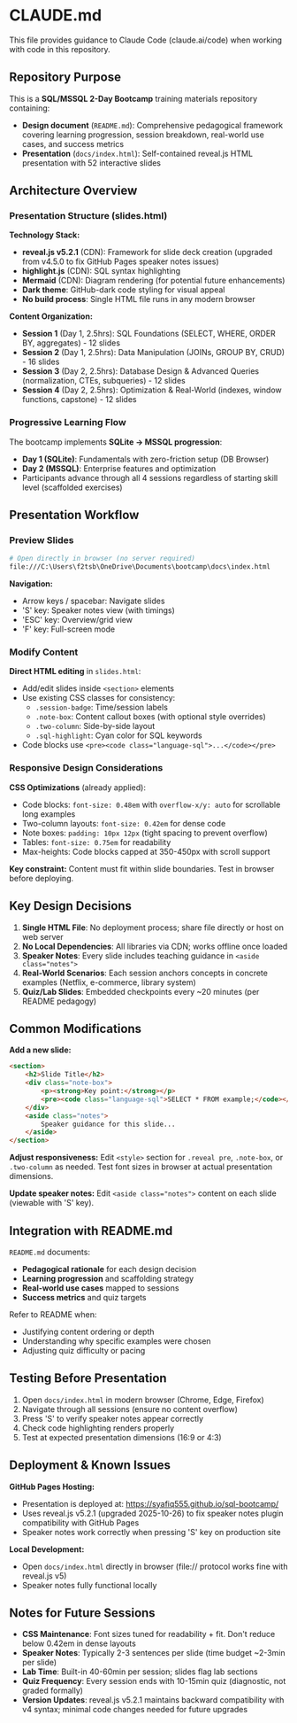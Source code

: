 # CLAUDE.md

This file provides guidance to Claude Code (claude.ai/code) when working with code in this repository.

## Repository Purpose

This is a **SQL/MSSQL 2-Day Bootcamp** training materials repository containing:
- **Design document** (`README.md`): Comprehensive pedagogical framework covering learning progression, session breakdown, real-world use cases, and success metrics
- **Presentation** (`docs/index.html`): Self-contained reveal.js HTML presentation with 52 interactive slides

## Architecture Overview

### Presentation Structure (slides.html)

**Technology Stack:**
- **reveal.js v5.2.1** (CDN): Framework for slide deck creation (upgraded from v4.5.0 to fix GitHub Pages speaker notes issues)
- **highlight.js** (CDN): SQL syntax highlighting
- **Mermaid** (CDN): Diagram rendering (for potential future enhancements)
- **Dark theme**: GitHub-dark code styling for visual appeal
- **No build process**: Single HTML file runs in any modern browser

**Content Organization:**
- **Session 1** (Day 1, 2.5hrs): SQL Foundations (SELECT, WHERE, ORDER BY, aggregates) - 12 slides
- **Session 2** (Day 1, 2.5hrs): Data Manipulation (JOINs, GROUP BY, CRUD) - 16 slides
- **Session 3** (Day 2, 2.5hrs): Database Design & Advanced Queries (normalization, CTEs, subqueries) - 12 slides
- **Session 4** (Day 2, 2.5hrs): Optimization & Real-World (indexes, window functions, capstone) - 12 slides

### Progressive Learning Flow

The bootcamp implements **SQLite → MSSQL progression**:
- **Day 1 (SQLite)**: Fundamentals with zero-friction setup (DB Browser)
- **Day 2 (MSSQL)**: Enterprise features and optimization
- Participants advance through all 4 sessions regardless of starting skill level (scaffolded exercises)

## Presentation Workflow

### Preview Slides
```bash
# Open directly in browser (no server required)
file:///C:\Users\f2tsb\OneDrive\Documents\bootcamp\docs\index.html
```

**Navigation:**
- Arrow keys / spacebar: Navigate slides
- 'S' key: Speaker notes view (with timings)
- 'ESC' key: Overview/grid view
- 'F' key: Full-screen mode

### Modify Content

**Direct HTML editing** in `slides.html`:
- Add/edit slides inside `<section>` elements
- Use existing CSS classes for consistency:
  - `.session-badge`: Time/session labels
  - `.note-box`: Content callout boxes (with optional style overrides)
  - `.two-column`: Side-by-side layout
  - `.sql-highlight`: Cyan color for SQL keywords
- Code blocks use `<pre><code class="language-sql">...</code></pre>`

### Responsive Design Considerations

**CSS Optimizations** (already applied):
- Code blocks: `font-size: 0.48em` with `overflow-x/y: auto` for scrollable long examples
- Two-column layouts: `font-size: 0.42em` for dense code
- Note boxes: `padding: 10px 12px` (tight spacing to prevent overflow)
- Tables: `font-size: 0.75em` for readability
- Max-heights: Code blocks capped at 350-450px with scroll support

**Key constraint:** Content must fit within slide boundaries. Test in browser before deploying.

## Key Design Decisions

1. **Single HTML File**: No deployment process; share file directly or host on web server
2. **No Local Dependencies**: All libraries via CDN; works offline once loaded
3. **Speaker Notes**: Every slide includes teaching guidance in `<aside class="notes">`
4. **Real-World Scenarios**: Each session anchors concepts in concrete examples (Netflix, e-commerce, library system)
5. **Quiz/Lab Slides**: Embedded checkpoints every ~20 minutes (per README pedagogy)

## Common Modifications

**Add a new slide:**
```html
<section>
    <h2>Slide Title</h2>
    <div class="note-box">
        <p><strong>Key point:</strong></p>
        <pre><code class="language-sql">SELECT * FROM example;</code></pre>
    </div>
    <aside class="notes">
        Speaker guidance for this slide...
    </aside>
</section>
```

**Adjust responsiveness:**
Edit `<style>` section for `.reveal pre`, `.note-box`, or `.two-column` as needed. Test font sizes in browser at actual presentation dimensions.

**Update speaker notes:**
Edit `<aside class="notes">` content on each slide (viewable with 'S' key).

## Integration with README.md

`README.md` documents:
- **Pedagogical rationale** for each design decision
- **Learning progression** and scaffolding strategy
- **Real-world use cases** mapped to sessions
- **Success metrics** and quiz targets

Refer to README when:
- Justifying content ordering or depth
- Understanding why specific examples were chosen
- Adjusting quiz difficulty or pacing

## Testing Before Presentation

1. Open `docs/index.html` in modern browser (Chrome, Edge, Firefox)
2. Navigate through all sessions (ensure no content overflow)
3. Press 'S' to verify speaker notes appear correctly
4. Check code highlighting renders properly
5. Test at expected presentation dimensions (16:9 or 4:3)

## Deployment & Known Issues

**GitHub Pages Hosting:**
- Presentation is deployed at: https://syafiq555.github.io/sql-bootcamp/
- Uses reveal.js v5.2.1 (upgraded 2025-10-26) to fix speaker notes plugin compatibility with GitHub Pages
- Speaker notes work correctly when pressing 'S' key on production site

**Local Development:**
- Open `docs/index.html` directly in browser (file:// protocol works fine with reveal.js v5)
- Speaker notes fully functional locally

## Notes for Future Sessions

- **CSS Maintenance**: Font sizes tuned for readability + fit. Don't reduce below 0.42em in dense layouts
- **Speaker Notes**: Typically 2-3 sentences per slide (time budget ~2-3min per slide)
- **Lab Time**: Built-in 40-60min per session; slides flag lab sections
- **Quiz Frequency**: Every session ends with 10-15min quiz (diagnostic, not graded formally)
- **Version Updates**: reveal.js v5.2.1 maintains backward compatibility with v4 syntax; minimal code changes needed for future upgrades
